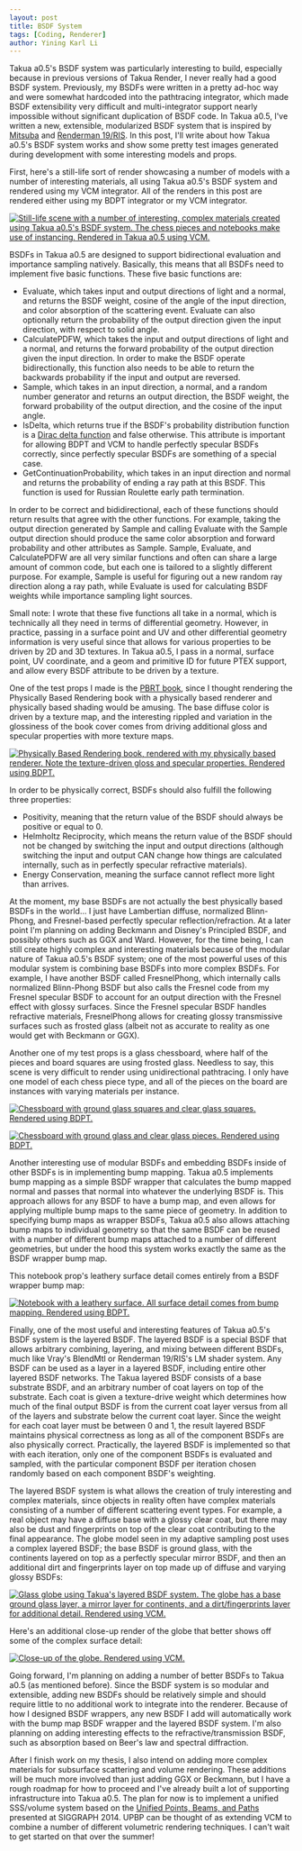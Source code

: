 ```yaml
---
layout: post
title: BSDF System
tags: [Coding, Renderer]
author: Yining Karl Li
---
```


Takua a0.5's BSDF system was particularly interesting to build, especially because in previous versions of Takua Render, I never really had a good BSDF system. Previously, my BSDFs were written in a pretty ad-hoc way and were somewhat hardcoded into the pathtracing integrator, which made BSDF extensibility very difficult and multi-integrator support nearly impossible without significant duplication of BSDF code. In Takua a0.5, I've written a new, extensible, modularized BSDF system that is inspired by [Mitsuba](mitsuba-renderer.org) and [Renderman 19/RIS](https://renderman.pixar.com/resources/current/RenderMan/bxdfRef.html). In this post, I'll write about how Takua a0.5's BSDF system works and show some pretty test images generated during development with some interesting models and props.

First, here's a still-life sort of render showcasing a number of models with a number of interesting materials, all using Takua a0.5's BSDF system and rendered using my VCM integrator. All of the renders in this post are rendered either using my BDPT integrator or my VCM integrator.

[![Still-life scene with a number of interesting, complex materials created using Takua a0.5's BSDF system. The chess pieces and notebooks make use of instancing. Rendered in Takua a0.5 using VCM.]({{site.url}}/content/images/2015/Mar/preview/still_life.jpg)]({{site.url}}/content/images/2015/Mar/still_life.png)

BSDFs in Takua a0.5 are designed to support bidirectional evaluation and importance sampling natively. Basically, this means that all BSDFs need to implement five basic functions. These five basic functions are:

* Evaluate, which takes input and output directions of light and a normal, and returns the BSDF weight, cosine of the angle of the input direction, and color absorption of the scattering event. Evaluate can also optionally return the probability of the output direction given the input direction, with respect to solid angle.
* CalculatePDFW, which takes the input and output directions of light and a normal, and returns the forward probability of the output direction given the input direction. In order to make the BSDF operate bidirectionally, this function also needs to be able to return the backwards probability if the input and output are reversed.
* Sample, which takes in an input direction, a normal, and a random number generator and returns an output direction, the BSDF weight, the forward probability of the output direction, and the cosine of the input angle.
* IsDelta, which returns true if the BSDF's probability distribution function is a [Dirac delta function](http://en.wikipedia.org/wiki/Dirac_delta_function) and false otherwise. This attribute is important for allowing BDPT and VCM to handle perfectly specular BSDFs correctly, since perfectly specular BSDFs are something of a special case.
* GetContinuationProbability, which takes in an input direction and normal and returns the probability of ending a ray path at this BSDF. This function is used for Russian Roulette early path termination.

In order to be correct and bididirectional, each of these functions should return results that agree with the other functions. For example, taking the output direction generated by Sample and calling Evaluate with the Sample output direction should produce the same color absorption and forward probability and other attributes as Sample. Sample, Evaluate, and CalculatePDFW are all very similar functions and often can share a large amount of common code, but each one is tailored to a slightly different purpose. For example, Sample is useful for figuring out a new random ray direction along a ray path, while Evaluate is used for calculating BSDF weights while importance sampling light sources.

Small note: I wrote that these five functions all take in a normal, which is technically all they need in terms of differential geometry. However, in practice, passing in a surface point and UV and other differential geometry information is very useful since that allows for various properties to be driven by 2D and 3D textures. In Takua a0.5, I pass in a normal, surface point, UV coordinate, and a geom and primitive ID for future PTEX support, and allow every BSDF attribute to be driven by a texture.

One of the test props I made is the [PBRT book](http://www.pbrt.org/), since I thought rendering the Physically Based Rendering book with a physically based renderer and physically based shading would be amusing. The base diffuse color is driven by a texture map, and the interesting rippled and variation in the glossiness of the book cover comes from driving additional gloss and specular properties with more texture maps.

[![Physically Based Rendering book, rendered with my physically based renderer. Note the texture-driven gloss and specular properties. Rendered using BDPT.]({{site.url}}/content/images/2015/Mar/preview/pbrt.jpg)]({{site.url}}/content/images/2015/Mar/pbrt.png)

In order to be physically correct, BSDFs should also fulfill the following three properties:

* Positivity, meaning that the return value of the BSDF should always be positive or equal to 0.
* Helmholtz Reciprocity, which means the return value of the BSDF should not be changed by switching the input and output directions (although switching the input and output CAN change how things are calculated internally, such as in perfectly specular refractive materials).
* Energy Conservation, meaning the surface cannot reflect more light than arrives.

At the moment, my base BSDFs are not actually the best physically based BSDFs in the world... I just have Lambertian diffuse, normalized Blinn-Phong, and Fresnel-based perfectly specular reflection/refraction. At a later point I'm planning on adding Beckmann and Disney's Principled BSDF, and possibly others such as GGX and Ward. However, for the time being, I can still create highly complex and interesting materials because of the modular nature of Takua a0.5's BSDF system; one of the most powerful uses of this modular system is combining base BSDFs into more complex BSDFs. For example, I have another BSDF called FresnelPhong, which internally calls normalized Blinn-Phong BSDF but also calls the Fresnel code from my Fresnel specular BSDF to account for an output direction with the Fresnel effect with glossy surfaces. Since the Fresnel specular BSDF handles refractive materials, FresnelPhong allows for creating glossy transmissive surfaces such as frosted glass (albeit not as accurate to reality as one would get with Beckmann or GGX).

Another one of my test props is a glass chessboard, where half of the pieces and board squares are using frosted glass. Needless to say, this scene is very difficult to render using unidirectional pathtracing. I only have one model of each chess piece type, and all of the pieces on the board are instances with varying materials per instance.

[![Chessboard with ground glass squares and clear glass squares. Rendered using BDPT.]({{site.url}}/content/images/2015/Mar/preview/chessboard_0.jpg)]({{site.url}}/content/images/2015/Mar/chessboard_0.png)

[![Chessboard with ground glass and clear glass pieces. Rendered using BDPT.]({{site.url}}/content/images/2015/Mar/preview/chessboard_1.jpg)]({{site.url}}/content/images/2015/Mar/chessboard_1.png)

Another interesting use of modular BSDFs and embedding BSDFs inside of other BSDFs is in implementing bump mapping. Takua a0.5 implements bump mapping as a simple BSDF wrapper that calculates the bump mapped normal and passes that normal into whatever the underlying BSDF is. This approach allows for any BSDF to have a bump map, and even allows for applying multiple bump maps to the same piece of geometry. In addition to specifying bump maps as wrapper BSDFs, Takua a0.5 also allows attaching bump maps to individual geometry so that the same BSDF can be reused with a number of different bump maps attached to a number of different geometries, but under the hood this system works exactly the same as the BSDF wrapper bump map.

This notebook prop's leathery surface detail comes entirely from a BSDF wrapper bump map:

[![Notebook with a leathery surface. All surface detail comes from bump mapping. Rendered using BDPT.]({{site.url}}/content/images/2015/Mar/preview/notebook.jpg)]({{site.url}}/content/images/2015/Mar/notebook.png)

Finally, one of the most useful and interesting features of Takua a0.5's BSDF system is the layered BSDF. The layered BSDF is a special BSDF that allows arbitrary combining, layering, and mixing between different BSDFs, much like Vray's BlendMtl or Renderman 19/RIS's LM shader system. Any BSDF can be used as a layer in a layered BSDF, including entire other layered BSDF networks. The Takua layered BSDF consists of a base substrate BSDF, and an arbitrary number of coat layers on top of the substrate. Each coat is given a texture-drive weight which determines how much of the final output BSDF is from the current coat layer versus from all of the layers and substrate below the current coat layer. Since the weight for each coat layer must be between 0 and 1, the result layered BSDF maintains physical correctness as long as all of the component BSDFs are also physically correct. Practically, the layered BSDF is implemented so that with each iteration, only one of the component BSDFs is evaluated and sampled, with the particular component BSDF per iteration chosen randomly based on each component BSDF's weighting.

The layered BSDF system is what allows the creation of truly interesting and complex materials, since objects in reality often have complex materials consisting of a number of different scattering event types. For example, a real object may have a diffuse base with a glossy clear coat, but there may also be dust and fingerprints on top of the clear coat contributing to the final appearance. The globe model seen in my adaptive sampling post uses a complex layered BSDF; the base BSDF is ground glass, with the continents layered on top as a perfectly specular mirror BSDF, and then an additional dirt and fingerprints layer on top made up of diffuse and varying glossy BSDFs:

[![Glass globe using Takua's layered BSDF system. The globe has a base ground glass layer, a mirror layer for continents, and a dirt/fingerprints layer for additional detail. Rendered using VCM.]({{site.url}}/content/images/2015/Mar/preview/globe_0.jpg)]({{site.url}}/content/images/2015/Mar/globe_0.png)

Here's an additional close-up render of the globe that better shows off some of the complex surface detail:

[![Close-up of the globe. Rendered using VCM.]({{site.url}}/content/images/2015/Mar/preview/globe_1.jpg)]({{site.url}}/content/images/2015/Mar/globe_1.png)

Going forward, I'm planning on adding a number of better BSDFs to Takua a0.5 (as mentioned before). Since the BSDF system is so modular and extensible, adding new BSDFs should be relatively simple and should require little to no additional work to integrate into the renderer. Because of how I designed BSDF wrappers, any new BSDF I add will automatically work with the bump map BSDF wrapper and the layered BSDF system. I'm also planning on adding interesting effects to the refractive/transmission BSDF, such as absorption based on Beer's law and spectral diffraction.

After I finish work on my thesis, I also intend on adding more complex materials for subsurface scattering and volume rendering. These additions will be much more involved than just adding GGX or Beckmann, but I have a rough roadmap for how to proceed and I've already built a lot of supporting infrastructure into Takua a0.5. The plan for now is to implement a unified SSS/volume system based on the [Unified Points, Beams, and Paths](http://www.cs.dartmouth.edu/~wjarosz/publications/krivanek14upbp.html) presented at SIGGRAPH 2014. UPBP can be thought of as extending VCM to combine a number of different volumetric rendering techniques. I can't wait to get started on that over the summer!
